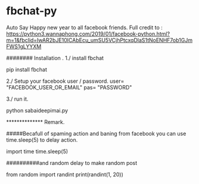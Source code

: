 # fbchat-py

Auto Say Happy new year to all facebook friends.
Full credit to : 
https://python3.wannaphong.com/2019/01/facebook-python.html?m=1&fbclid=IwAR2bJE10ICAbEcu_umSU5VCjhPtcxqDlaS1tNoENHF7ob1GJmFWS1gLYYXM


######## Installation .
1./ install fbchat

pip install fbchat

2./ Setup your facebook user / password.
user= "FACEBOOK_USER_OR_EMAIL"
pas= "PASSWORD"

3./ run it.

python sabaideepimai.py 

************** Remark.

#####Becafull of spaming action and baning from facebook you can use time.sleep(5) to delay action.

import time
time.sleep(5) 

##########and random delay to make random post 

from random import randint
print(randint(1, 20))
